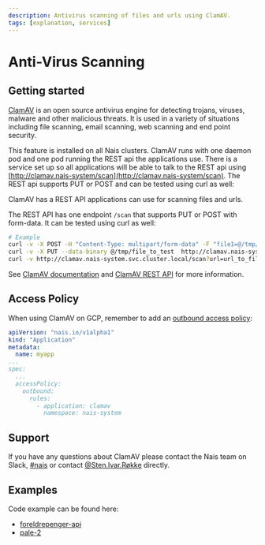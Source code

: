 ```yaml
---
description: Antivirus scanning of files and urls using ClamAV.
tags: [explanation, services]
---
```


# Anti-Virus Scanning

## Getting started

[ClamAV][clamav] is an open source antivirus engine for detecting trojans, viruses, malware and other malicious threats.
It is used in a variety of situations including file scanning, email scanning, web scanning and end point security.

This feature is installed on all Nais clusters.
ClamAV runs with one daemon pod and one pod running the REST api the applications use.
There is a service set up so all applications will be able to talk to the REST api using [http://clamav.nais-system/scan](http://clamav.nais-system/scan).
The REST api supports PUT or POST and can be tested using curl as well:

ClamAV has a REST API applications can use for scanning files and urls.

The REST API has one endpoint `/scan` that supports PUT or POST with form-data. It can be tested using curl as well:

```bash
# Example
curl -v -X POST -H "Content-Type: multipart/form-data" -F "file1=@/tmp/file_to_test"  http://clamav.nais-system.svc.cluster.local/scan
curl -v -X PUT --data-binary @/tmp/file_to_test  http://clamav.nais-system.svc.nais.local/scan
curl -v http://clamav.nais-system.svc.cluster.local/scan?url=url_to_file
```

See [ClamAV documentation][clamav-docs] and [ClamAV REST API][clamav-api] for more information.

[clamav]: https://www.clamav.net/
[clamav-docs]: https://docs.clamav.net/
[clamav-api]: https://github.com/navikt/muescheli

## Access Policy

When using ClamAV on GCP, remember to add an [outbound access policy](../workloads/how-to/access-policies.md):

```yaml
apiVersion: "nais.io/v1alpha1"
kind: "Application"
metadata:
  name: myapp
...
spec:
  ...
  accessPolicy:
    outbound:
      rules:
        - application: clamav
          namespace: nais-system
```

## Support

If you have any questions about ClamAV please contact the Nais team on Slack, [#nais](https://nav-it.slack.com/messages/C5KUST8N6) or contact [@Sten.Ivar.Røkke](https://nav-it.slack.com/archives/D5KP2068Z) directly.

## Examples

Code example can be found here:

- [foreldrepenger-api](https://github.com/navikt/foreldrepengesoknad-api/blob/master/domene/src/main/java/no/nav/foreldrepenger/selvbetjening/vedlegg/virusscan/VirusScanConfig.java)
- [pale-2](https://github.com/navikt/pale-2/blob/main/src/main/kotlin/no/nav/syfo/client/clamav/ClamAvClient.kt)
